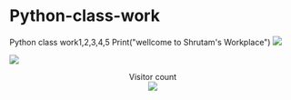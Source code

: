 # Python-class-work
Python class work1,2,3,4,5
Print("wellcome to Shrutam's Workplace")
![](https://media0.giphy.com/media/3otPorWLQJq5GmHRtu/giphy.gif)

<a href=#><img src="contributions.svg"></a>

<p align="center"> 
  Visitor count<br>
  <img src="https://profile-counter.glitch.me/shrutambhoirr/count.svg" />
</p>
